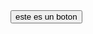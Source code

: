 <html>

<head>

<title>tarea</title>

</head>

<body>

<form name="myform" action="file:///D:/galeria.html" method="POST">

<input type="submit" value="este es un boton">

</form>

</body>

</html>

